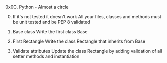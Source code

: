 0x0C. Python - Almost a circle

0. If it's not tested it doesn't work
All your files, classes and methods must be unit tested and be PEP 8 validated

1. Base class
Write the first class Base

2. First Rectangle
Write the class Rectangle that inherits from Base

3. Validate attributes
Update the class Rectangle by adding validation of all setter methods and instantiation

